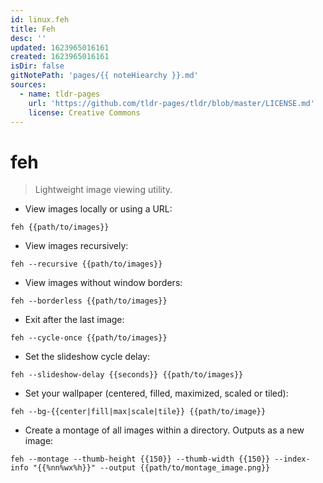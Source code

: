 ```yaml
---
id: linux.feh
title: Feh
desc: ''
updated: 1623965016161
created: 1623965016161
isDir: false
gitNotePath: 'pages/{{ noteHiearchy }}.md'
sources:
  - name: tldr-pages
    url: 'https://github.com/tldr-pages/tldr/blob/master/LICENSE.md'
    license: Creative Commons
---
```

# feh

> Lightweight image viewing utility.

- View images locally or using a URL:

`feh {{path/to/images}}`

- View images recursively:

`feh --recursive {{path/to/images}}`

- View images without window borders:

`feh --borderless {{path/to/images}}`

- Exit after the last image:

`feh --cycle-once {{path/to/images}}`

- Set the slideshow cycle delay:

`feh --slideshow-delay {{seconds}} {{path/to/images}}`

- Set your wallpaper (centered, filled, maximized, scaled or tiled):

`feh --bg-{{center|fill|max|scale|tile}} {{path/to/image}}`

- Create a montage of all images within a directory. Outputs as a new image:

`feh --montage --thumb-height {{150}} --thumb-width {{150}} --index-info "{{%nn%wx%h}}" --output {{path/to/montage_image.png}}`

